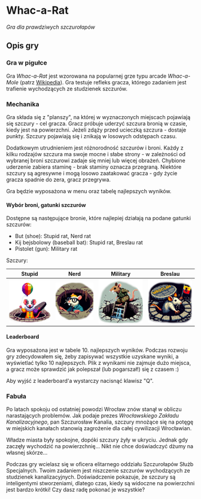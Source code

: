 # Whac-a-Rat

*Gra dla prawdziwych szczurołapów*

## Opis gry

### Gra w pigułce

Gra *Whac-a-Rat* jest wzorowana na popularnej grze typu arcade *Whac-a-Mole* (patrz [Wikipedia](https://en.wikipedia.org/wiki/Whac-A-Mole)). Gra testuje refleks gracza, którego zadaniem jest trafienie wychodzących ze studzienek szczurów. 

### Mechanika

Gra składa się z "planszy", na której w wyznaczonych miejscach pojawiają się szczury - cel gracza. Gracz próbuje uderzyć szczura bronią w czasie, kiedy jest na powierzchni. Jeżeli zdąży przed ucieczką szczura - dostaje punkty. Szczury pojawiają się i znikają w losowych odstępach czasu.

Dodatkowym utrudnieniem jest różnorodność szczurów i broni. Każdy z kilku rodzajów szczura ma swoje mocne i słabe strony - w zależności od wybranej broni szczurowi zadaje się mniej lub więcej obrażeń.
Chybione uderzenie zabiera staminę - brak staminy oznacza przegraną. Niektóre szczury są agresywne i mogą losowo zaatakować gracza - gdy życie gracza spadnie do zera, gracz przegrywa.

Gra będzie wyposażona w menu oraz tabelę najlepszych wyników. 

#### Wybór broni, gatunki szczurów

Dostępne są następujące bronie, które najlepiej działają na podane gatunki szczurów:

- But (shoe): Stupid rat, Nerd rat
- Kij bejsbolowy (baseball bat): Stupid rat, Breslau rat
- Pistolet (gun): Military rat

Szczury:

|                                 Stupid                                 |                               Nerd                               |                                   Military                                   |                                  Breslau                                  |
|:----------------------------------------------------------------------:|:----------------------------------------------------------------:|:----------------------------------------------------------------------------:|:-------------------------------------------------------------------------:|
| ![Image showing a stupid rat](assets/textures/stupid.png "Stupid rat") | ![Image showing a nerd rat](assets/textures/nerd.png "Nerd rat") | ![Image showing a military rat](assets/textures/military.png "Military rat") | ![Image showing a breslau rat](assets/textures/breslau.png "Breslau rat") |

#### Leaderboard

Gra wyposażona jest w tabele 10. najlepszych wyników. Podczas rozwoju gry zdecydowałem się, żeby zapisywać wszystkie uzyskane wyniki, a wyświetlać tylko 10 najlepszych. Plik z wynikami nie zajmuje dużo miejsca, a gracz może sprawdzić jak polepszał (lub pogarszał!) się z czasem :)

Aby wyjść z leaderboard'a wystarczy nacisnąć klawisz "Q".

### Fabuła

Po latach spokoju od ostatniej powodzi Wrocław znów stanął w obliczu narastających problemów. Jak podaje prezes *Wrocławskiego Zakładu Kanalizacyjnego*, pan Szczurosław Kanalia, szczury mnożące się na potęgę w miejskich kanałach stanowią zagrożenie dla całej cywilizacji Wrocławian. 

Władze miasta były spokojne, dopóki szczury żyły w ukryciu. Jednak gdy zaczęły wychodzić na powierzchnię... Nikt nie chce doświadczyć dżumy na własnej skórze...

Podczas gry wcielasz się w oficera elitarnego oddziału Szczurołapów Służb Specjalnych. Twoim zadaniem jest niszczenie szczurów wychodzących ze studzienek kanalizacyjnych.
Doświadczenie pokazuje, że szczury są inteligentymi stworzeniami, dlatego czas, kiedy są widoczne na powierzchni jest bardzo krótki! Czy dasz radę pokonać je wszystkie?
